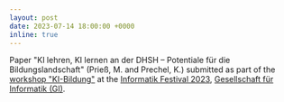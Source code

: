 ```yaml
---
layout: post
date: 2023-07-14 18:00:00 +0000
inline: true
---
```


Paper "KI lehren, KI lernen an der DHSH – Potentiale für die Bildungslandschaft" (Prieß, M. and Prechel, K.) submitted as part of the [workshop "KI-Bildung"](https://ki-bildung.github.io/2023/index.html) at the [Informatik Festival 2023](https://informatik2023.gi.de/registration_speaker.html), [Gesellschaft für Informatik (GI)](https://gi.de).